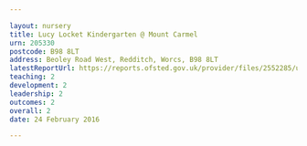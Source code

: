 ```yaml
---

layout: nursery
title: Lucy Locket Kindergarten @ Mount Carmel
urn: 205330
postcode: B98 8LT
address: Beoley Road West, Redditch, Worcs, B98 8LT
latestReportUrl: https://reports.ofsted.gov.uk/provider/files/2552285/urn/205330.pdf
teaching: 2
development: 2
leadership: 2
outcomes: 2
overall: 2
date: 24 February 2016

---
```

